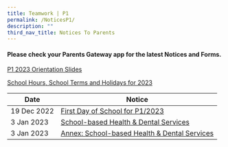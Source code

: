 ```yaml
---
title: Teamwork | P1
permalink: /NoticesP1/
description: ""
third_nav_title: Notices To Parents
---
```

#### Please check your **Parents Gateway** app for the latest Notices and Forms.


[P1 2023 Orientation Slides](/files/Slides%20and%20info/2022%20P1%20Orientation%20for%202023%20for%20website.pdf)

[School Hours, School Terms and Holidays for 2023](/files/Letter%20to%20parents/007%20School%20Hours,%20School%20Terms%20and%20Holidays%20for%202023.pdf)

| Date | Notice |
| --- | ----- |
|  19 Dec 2022   |  [First Day of School for P1/2023](/files/Letter%20to%20parents/001%20For%20P1%20first%202%20days.pdf)    |
| 3 Jan 2023 | [School-based Health & Dental Services](/files/Letter%20to%20parents/008%20Health%20and%20dental%20services%20consent%20for%20P1%20parents.pdf) |
| 3 Jan 2023 | [Annex: School-based Health & Dental Services](/files/Letter%20to%20parents/008%20Annex%20HPB%20Letter%20to%20P1%20Parents.pdf) |